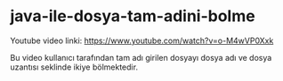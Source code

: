 # java-ile-dosya-tam-adini-bolme
Youtube video linki: https://www.youtube.com/watch?v=o-M4wVP0Xxk

Bu video kullanıcı tarafından tam adı girilen dosyayı dosya adı ve dosya uzantısı seklinde ikiye bölmektedir.
